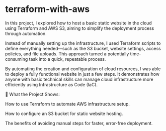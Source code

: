 # terraform-with-aws
In this project, I explored how to host a basic static website in the cloud using Terraform and AWS S3, aiming to simplify the deployment process through automation.

Instead of manually setting up the infrastructure, I used Terraform scripts to define everything needed—such as the S3 bucket, website settings, access policies, and file uploads. This approach turned a potentially time-consuming task into a quick, repeatable process.

By automating the creation and configuration of cloud resources, I was able to deploy a fully functional website in just a few steps. It demonstrates how anyone with basic technical skills can manage cloud infrastructure more efficiently using Infrastructure as Code (IaC).

🔧 What the Project Shows:

How to use Terraform to automate AWS infrastructure setup.

How to configure an S3 bucket for static website hosting.

The benefits of avoiding manual steps for faster, error-free deployment.
